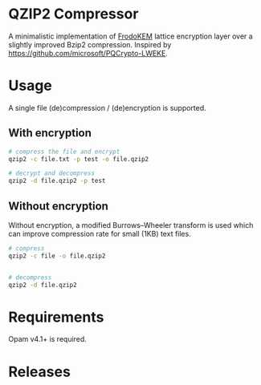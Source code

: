 # QZIP2 Compressor

A minimalistic implementation of [FrodoKEM](https://frodokem.org/) lattice encryption layer over a slightly improved Bzip2 compression. Inspired by https://github.com/microsoft/PQCrypto-LWEKE.

# Usage

A single file (de)compression / (de)encryption is supported. 

## With encryption

```bash
# compress the file and encrypt 
qzip2 -c file.txt -p test -o file.qzip2

# decrypt and decompress
qzip2 -d file.qzip2 -p test
```

## Without encryption

Without encryption, a modified Burrows–Wheeler transform is used which can improve compression rate for small (1KB) text files.

```bash
# compress
qzip2 -c file -o file.qzip2


# decompress
qzip2 -d file.qzip2
```

# Requirements 

Opam v4.1+ is required.

# Releases

